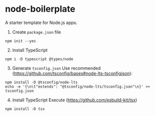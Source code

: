 # node-boilerplate
A starter template for Node.js apps.

1. Create `package.json` file
```
npm init --yes
```

2. Install TypeScript
```
npm i -D typescript @types/node
```

3. Generate `tsconfig.json`
Use recommended (https://github.com/tsconfig/bases#node-lts-tsconfigjson):
```
npm install -D @tsconfig/node-lts
echo -e '{\n\t"extends": "@tsconfig/node-lts/tsconfig.json"\n}' >> tsconfig.json
```

4. Install TypeScript Execute (https://github.com/esbuild-kit/tsx)
```
npm install -D tsx
```